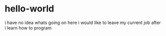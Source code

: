 # hello-world
i have no idea whats going on here
i would like to leave my current job after i learn how to program
